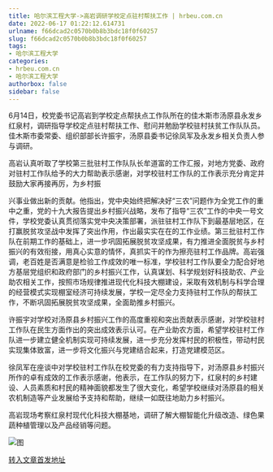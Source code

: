 ```yaml
---
title: 哈尔滨工程大学->高岩调研学校定点驻村帮扶工作 | hrbeu.com.cn
date: 2022-06-17 01:22:12.614731
urlname: f66dcad2c0570b0b8b3bdc18f0f60257
slug: f66dcad2c0570b0b8b3bdc18f0f60257
tags: 
- 哈尔滨工程大学
categories:
- hrbeu.com.cn
- 哈尔滨工程大学
authorbox: false
sidebar: false
---
```

6月14日，校党委书记高岩到学校定点帮扶点工作队所在的佳木斯市汤原县永发乡红泉村，调研指导学校定点驻村帮扶工作、慰问并勉励学校驻村扶贫工作队队员。佳木斯市委常委、组织部部长许振宇，汤原县委书记徐凤军及永发乡相关负责人参与调研。

高岩认真听取了学校第三批驻村工作队队长牟道富的工作汇报，对地方党委、政府对驻村工作队给予的大力帮助表示感谢，对学校驻村工作队的工作表示充分肯定并鼓励大家再接再厉，为乡村振
<!--more-->
兴事业做出新的贡献。他指出，党中央始终把解决好“三农”问题作为全党工作的重中之重，党的十九大报告提出乡村振兴战略，发布了指导“三农”工作的中央一号文件，学校党委认真贯彻落实党中央决策部署，派驻驻村工作队下到最基层地区，在打赢脱贫攻坚战中发挥了突出作用，作出最实实在在的工作业绩。第三批驻村工作队在前期工作的基础上，进一步巩固拓展脱贫攻坚成果，有力推进全面脱贫与乡村振兴的有效衔接，用真心实意的情怀，真抓实干的作为擦亮驻村工作品牌。高岩强调，老百姓是否满意是检验工作成效的唯一标准，学校驻村工作队要全力配合好地方基层党组织和政府部门的乡村振兴工作，认真谋划、科学规划好科技助农、产业助农相关工作，按照市场规律推进现代化科技大棚建设，采取有效机制与科学合理的经营模式实现棚室经济可持续发展，学校一定尽全力支持驻村工作队的帮扶工作，不断巩固拓展脱贫攻坚成果，全面助推乡村振兴。

许振宇对学校对汤原县乡村振兴工作的高度重视和突出贡献表示感谢，对学校驻村工作队在民生方面作出的突出成效表示认可。在产业助农方面，希望学校驻村工作队进一步建立健全机制实现可持续发展，进一步充分发挥村民的积极性，带动村民实现集体致富，进一步将文化振兴与党建结合起来，打造党建模范区。

徐凤军在座谈中对学校驻村工作队在校党委的有力支持指导下，对汤原县乡村振兴所作的卓有成效的工作表示感谢，他表示，在工作队的努力下，红泉村的乡村建设、人员素质和村民的精神面貌都发生了很大变化，希望学校继续对汤原县的相关农机制造等产业发展给予支持和帮助，继续一如既往地助力乡村振兴。

高岩现场考察红泉村现代化科技大棚基地，调研了解大棚智能化升级改造、绿色果蔬种植管理以及产品经销等问题。

![图](http://gongxue.cn/__local/A/49/A1/6D6FFAF1383F40FB39D154CC163_EB046D88_39E9A.jpg)

[转入文章首发地址](http://gongxue.cn/info/1141/72130.htm)